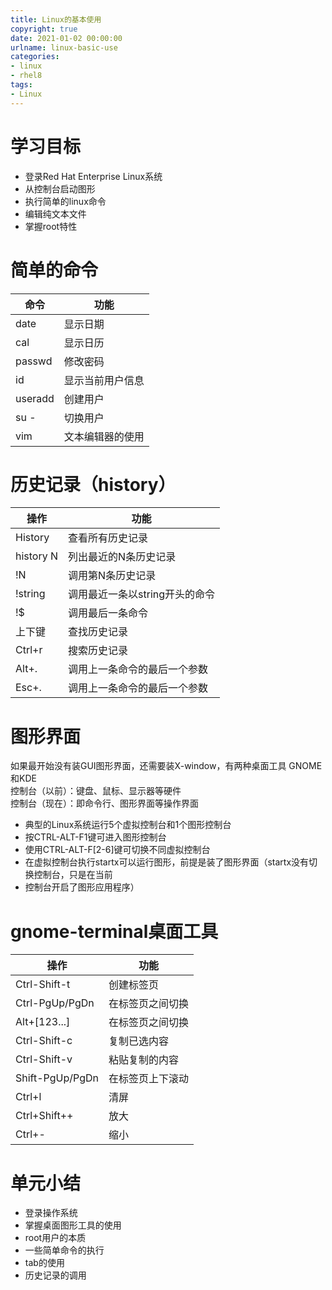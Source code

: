 ```yaml
---
title: Linux的基本使用
copyright: true
date: 2021-01-02 00:00:00
urlname: linux-basic-use
categories:
- linux
- rhel8
tags: 
- Linux
---
```

# 学习目标  
- 登录Red Hat Enterprise Linux系统
- 从控制台启动图形
- 执行简单的linux命令
- 编辑纯文本文件
- 掌握root特性

# 简单的命令

| 命令    | 功能             |
| ------- | ---------------- |
| date    | 显示日期         |
| cal     | 显示日历         |
| passwd  | 修改密码         |
| id      | 显示当前用户信息 |
| useradd | 创建用户         |
| su -    | 切换用户         |
| vim     | 文本编辑器的使用 |
<!-- more -->  

# 历史记录（history）

| 操作      | 功能                           |
| --------- | ------------------------------ |
| History   | 查看所有历史记录               |
| history N | 列出最近的N条历史记录          |
| !N        | 调用第N条历史记录              |
| !string   | 调用最近一条以string开头的命令 |
| !$        | 调用最后一条命令               |
| 上下键    | 查找历史记录                   |
| Ctrl+r    | 搜索历史记录                   |
| Alt+.     | 调用上一条命令的最后一个参数   |
| Esc+.     | 调用上一条命令的最后一个参数   |

# 图形界面

如果最开始没有装GUI图形界面，还需要装X-window，有两种桌面工具 GNOME和KDE  
控制台（以前）：键盘、鼠标、显示器等硬件  
控制台（现在）：即命令行、图形界面等操作界面

- 典型的Linux系统运行5个虚拟控制台和1个图形控制台
- 按CTRL-ALT-F1键可进入图形控制台
- 使用CTRL-ALT-F[2-6]键可切换不同虚拟控制台
- 在虚拟控制台执行startx可以运行图形，前提是装了图形界面（startx没有切换控制台，只是在当前
- 控制台开启了图形应用程序）

# gnome-terminal桌面工具

| 操作            | 功能        |
| --------------- | ---------------- |
| Ctrl-Shift-t    | 创建标签页       |
| Ctrl-PgUp/PgDn  | 在标签页之间切换 |
| Alt+[123...]    | 在标签页之间切换 |
| Ctrl-Shift-c    | 复制已选内容     |
| Ctrl-Shift-v    | 粘贴复制的内容   |
| Shift-PgUp/PgDn | 在标签页上下滚动 |
| Ctrl+l          | 清屏             |
| Ctrl+Shift++    | 放大	|
| Ctrl+-          | 缩小	|

# 单元小结  
- 登录操作系统
- 掌握桌面图形工具的使用
- root用户的本质
- 一些简单命令的执行
- tab的使用
- 历史记录的调用